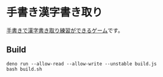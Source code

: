 # 手書き漢字書き取り

[手書きで漢字書き取り練習ができるゲーム](https://marmooo.github.io/tegaki-kaki/)です。

## Build

```
deno run --allow-read --allow-write --unstable build.js
bash build.sh
```
